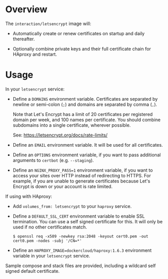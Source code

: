 # Overview

The `interaction/letsencrypt` image will:

  * Automatically create or renew certificates on startup and daily thereafter.

  * Optionally combine private keys and their full certificate chain for
    HAproxy and restart.

# Usage

In your `letsencrypt` service:

  * Define a `DOMAINS` environment variable. Certificates are separated by
    newline or semi-colon (`;`) and domains are separated by comma (`,`).

    Note that Let's Encrypt has a limit of 20 certificates per registered
    domain per week, and 100 names per certificate. You should combine
    subdomains into a single certificate, wherever possible.

    See: https://letsencrypt.org/docs/rate-limits/

  * Define an `EMAIL` environment variable. It will be used for all
    certificates.

  * Define an `OPTIONS` environment variable, if you want to pass additional
    arguments to `certbot` (e.g. `--staging`).

  * Define an `NGINX_PROXY_PASS=1` environment variable, if you want to access
  	your sites over HTTP instead of redirecting to HTTPS. For example, if you
  	are unable to generate certificates because Let's Encrypt is down or your
  	account is rate limited.

If using with HAproxy:

  * Add `volumes_from: letsencrypt` to your `haproxy` service.

  * Define a `DEFAULT_SSL_CERT` environment variable to enable SSL termination.
    You can use a self signed certificate for this. It will only be used if no
    other certificates match.

        $ openssl req -x509 -newkey rsa:2048 -keyout cert0.pem -out cert0.pem -nodes -subj '/CN=*'

  * Define an `HAPROXY_IMAGE=dockercloud/haproxy:1.6.3` environment variable in
    your `letsencrypt` service.

Sample compose and stack files are provided, including a wildcard self signed
default certificate.
